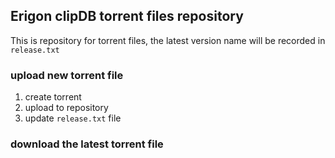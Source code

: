 ## Erigon clipDB torrent files repository

This is repository for torrent files, the latest version name will be recorded in `release.txt` 

### upload new torrent file

1. create torrent
2. upload to repository
3. update `release.txt` file

### download the latest torrent file
